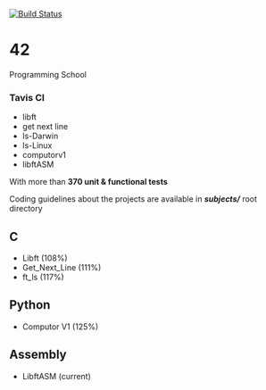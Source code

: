 [![Build Status](https://travis-ci.org/JulienBalestra/42.svg?branch=master)](https://travis-ci.org/julienbalestra/42)

# 42 

Programming School

### Tavis CI
 
* libft
* get next line
* ls-Darwin
* ls-Linux
* computorv1
* libftASM

With more than **370 unit & functional tests**


Coding guidelines about the projects are available in ***subjects/*** root directory

## C

* Libft (108%)
* Get_Next_Line (111%)
* ft_ls (117%)


## Python

* Computor V1 (125%)


## Assembly

* LibftASM (current)
